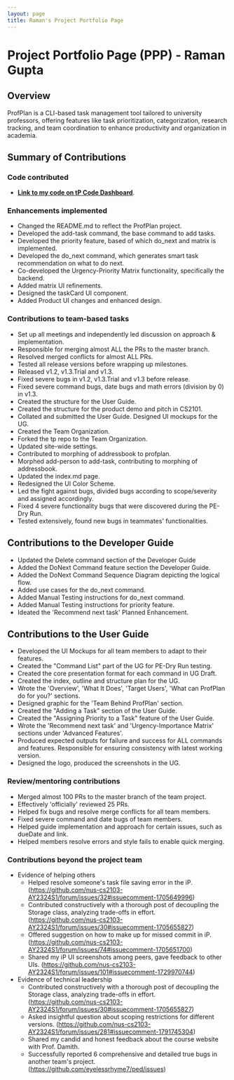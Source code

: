 ```yaml
---
layout: page
title: Raman's Project Portfolio Page
---
```


# Project Portfolio Page (PPP) - Raman Gupta

## Overview
ProfPlan is a CLI-based task management tool tailored to university professors, offering features like task prioritization, categorization, research tracking, and team coordination to enhance productivity and organization in academia.

## Summary of Contributions
### Code contributed
- **[Link to my code on tP Code Dashboard](https://nus-cs2103-ay2324s1.github.io/tp-dashboard/?search=eyelessrhyme7&breakdown=true)**.

### Enhancements implemented
- Changed the README.md to reflect the ProfPlan project.
- Developed the add-task command, the base command to add tasks.
- Developed the priority feature, based of which do_next and matrix is implemented.
- Developed the do_next command, which generates smart task recommendation on what to do next.
- Co-developed the Urgency-Priority Matrix functionality, specifically the backend.
- Added matrix UI refinements.
- Designed the taskCard UI component.
- Added Product UI changes and enhanced design.

### Contributions to team-based tasks
- Set up all meetings and independently led discussion on approach & implementation.
- Responsible for merging almost ALL the PRs to the master branch.
- Resolved merged conflicts for almost ALL PRs.
- Tested all release versions before wrapping up milestones.
- Released v1.2, v1.3.Trial and v1.3.
- Fixed severe bugs in v1.2, v1.3.Trial and v1.3 before release.
- Fixed severe command bugs, date bugs and math errors (division by 0) in v1.3.
- Created the structure for the User Guide.
- Created the structure for the product demo and pitch in CS2101.
- Collated and submitted the User Guide. Designed UI mockups for the UG.
- Created the Team Organization.
- Forked the tp repo to the Team Organization.
- Updated site-wide settings.
- Contributed to morphing of addressbook to profplan.
- Morphed add-person to add-task, contributing to morphing of addressbook.
- Updated the index.md page.
- Redesigned the UI Color Scheme.
- Led the fight against bugs, divided bugs according to scope/severity and assigned accordingly.
- Fixed 4 severe functionality bugs that were discovered during the PE-Dry Run.
- Tested extensively, found new bugs in teammates' functionalities.

## Contributions to the Developer Guide
- Updated the Delete command section of the Developer Guide
- Added the DoNext Command feature section the Developer Guide.
- Added the DoNext Command Sequence Diagram depicting the logical flow.
- Added use cases for the do_next command.
- Added Manual Testing instructions for do_next command.
- Added Manual Testing instructions for priority feature.
- Ideated the 'Recommend next task' Planned Enhancement.


## Contributions to the User Guide
- Developed the UI Mockups for all team members to adapt to their features.
- Created the "Command List" part of the UG for PE-Dry Run testing.
- Created the core presentation format for each command in UG Draft.
- Created the index, outline and structure plan for the UG.
- Wrote the 'Overview', 'What It Does', 'Target Users', 'What can ProfPlan do for you?' sections.
- Designed graphic for the 'Team Behind ProfPlan' section.
- Created the "Adding a Task" section of the User Guide.
- Created the "Assigning Priority to a Task" feature of the User Guide.
- Wrote the 'Recommend next task' and 'Urgency-Importance Matrix' sections under 'Advanced Features'.
- Produced expected outputs for failure and success for ALL commands and features. Responsible for ensuring consistency with latest working version.
- Designed the logo, produced the screenshots in the UG.

### Review/mentoring contributions
- Merged almost 100 PRs to the master branch of the team project.
- Effectively 'officially' reviewed 25 PRs.
- Helped fix bugs and resolve merge conflicts for all team members.
- Fixed severe command and date bugs of team members.
- Helped guide implementation and approach for certain issues, such as dueDate and link.
- Helped members resolve errors and style fails to enable quick merging.

### Contributions beyond the project team
- Evidence of helping others
    - Helped resolve someone's task file saving error in the iP. (https://github.com/nus-cs2103-AY2324S1/forum/issues/32#issuecomment-1705649996)
    - Contributed constructively with a thorough post of decoupling the Storage class, analyzing trade-offs in effort. (https://github.com/nus-cs2103-AY2324S1/forum/issues/30#issuecomment-1705655827)
    - Offered suggestion on how to make up for missed commit in iP. (https://github.com/nus-cs2103-AY2324S1/forum/issues/74#issuecomment-1705651700)
    - Shared my iP UI screenshots among peers, gave feedback to other UIs. (https://github.com/nus-cs2103-AY2324S1/forum/issues/101#issuecomment-1729970744)
- Evidence of technical leadership
    - Contributed constructively with a thorough post of decoupling the Storage class, analyzing trade-offs in effort. (https://github.com/nus-cs2103-AY2324S1/forum/issues/30#issuecomment-1705655827)
    - Asked insightful question about scoping restrictions for different versions. (https://github.com/nus-cs2103-AY2324S1/forum/issues/281#issuecomment-1791745304)
    - Shared my candid and honest feedback about the course website with Prof. Damith.
    - Successfully reported 6 comprehensive and detailed true bugs in another team's project. (https://github.com/eyelessrhyme7/ped/issues)
